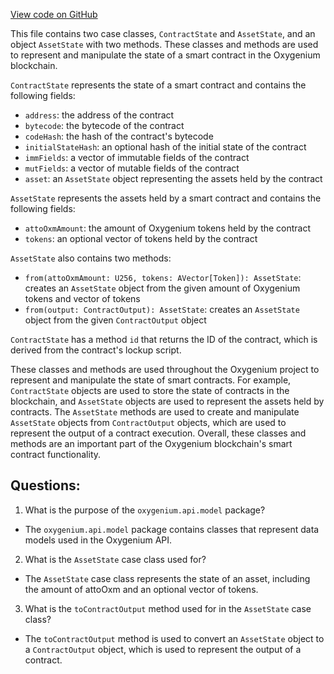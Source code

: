 [View code on GitHub](https://github.com/oxygenium/oxygenium/api/src/main/scala/org/oxygenium/api/model/ContractState.scala)

This file contains two case classes, `ContractState` and `AssetState`, and an object `AssetState` with two methods. These classes and methods are used to represent and manipulate the state of a smart contract in the Oxygenium blockchain.

`ContractState` represents the state of a smart contract and contains the following fields:
- `address`: the address of the contract
- `bytecode`: the bytecode of the contract
- `codeHash`: the hash of the contract's bytecode
- `initialStateHash`: an optional hash of the initial state of the contract
- `immFields`: a vector of immutable fields of the contract
- `mutFields`: a vector of mutable fields of the contract
- `asset`: an `AssetState` object representing the assets held by the contract

`AssetState` represents the assets held by a smart contract and contains the following fields:
- `attoOxmAmount`: the amount of Oxygenium tokens held by the contract
- `tokens`: an optional vector of tokens held by the contract

`AssetState` also contains two methods:
- `from(attoOxmAmount: U256, tokens: AVector[Token]): AssetState`: creates an `AssetState` object from the given amount of Oxygenium tokens and vector of tokens
- `from(output: ContractOutput): AssetState`: creates an `AssetState` object from the given `ContractOutput` object

`ContractState` has a method `id` that returns the ID of the contract, which is derived from the contract's lockup script.

These classes and methods are used throughout the Oxygenium project to represent and manipulate the state of smart contracts. For example, `ContractState` objects are used to store the state of contracts in the blockchain, and `AssetState` objects are used to represent the assets held by contracts. The `AssetState` methods are used to create and manipulate `AssetState` objects from `ContractOutput` objects, which are used to represent the output of a contract execution. Overall, these classes and methods are an important part of the Oxygenium blockchain's smart contract functionality.
## Questions: 
 1. What is the purpose of the `oxygenium.api.model` package?
- The `oxygenium.api.model` package contains classes that represent data models used in the Oxygenium API.

2. What is the `AssetState` case class used for?
- The `AssetState` case class represents the state of an asset, including the amount of attoOxm and an optional vector of tokens.

3. What is the `toContractOutput` method used for in the `AssetState` case class?
- The `toContractOutput` method is used to convert an `AssetState` object to a `ContractOutput` object, which is used to represent the output of a contract.